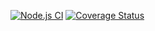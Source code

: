 [![Node.js CI](https://github.com/ULL-ESIT-INF-DSI-2223/P8/actions/workflows/node.js.yml/badge.svg)](https://github.com/ULL-ESIT-INF-DSI-2223/P8/actions/workflows/node.js.yml)
[![Coverage Status](https://coveralls.io/repos/github/ULL-ESIT-INF-DSI-2223/P8/badge.svg?branch=main)](https://coveralls.io/github/ULL-ESIT-INF-DSI-2223/P8?branch=main)
